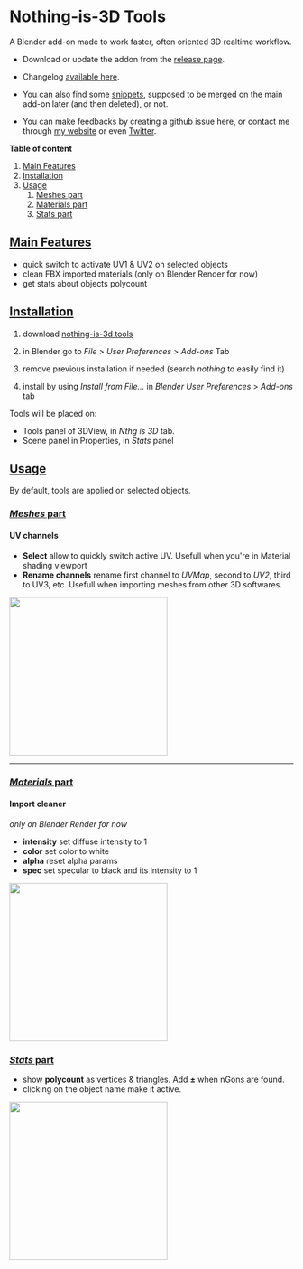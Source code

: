 # Nothing-is-3D Tools

A Blender add-on made to work faster, often oriented 3D realtime workflow.

- Download or update the addon from the [release page](https://github.com/Vinc3r/BlenderScripts/releases/).

- Changelog [available here](https://github.com/Vinc3r/BlenderScripts/blob/master/changelog.md).

- You can also find some [snippets](https://github.com/Vinc3r/BlenderScripts/tree/master/snippets), supposed to be merged on the main add-on later (and then deleted), or not.

- You can make feedbacks by creating a github issue here, or contact me through [my website](https://www.nothing-is-3d.com/contact) or even [Twitter](https://twitter.com/Vinc3r).

**Table of content**

1. <a href="#main-features">Main Features</a>
2. <a href="#installation">Installation</a>
3. <a href="#usage">Usage</a>
    1. <a href="#usage-meshes">Meshes part</a>  
    2. <a href="#usage-materials">Materials part</a>  
    3. <a href="#usage-stats">Stats part</a>
    
## [Main Features](#main-features)

- quick switch to activate UV1 & UV2 on selected objects
- clean FBX imported materials (only on Blender Render for now)
- get stats about objects polycount

## [Installation](#installation)

1. download [nothing-is-3d tools](https://github.com/Vinc3r/BlenderScripts/releases/)

2. in Blender go to *File* > *User Preferences* > *Add-ons* Tab

3. remove previous installation if needed (search *nothing* to easily find it)

4. install by using *Install from File...* in *Blender User Preferences* > *Add-ons* tab

Tools will be placed on:
- Tools panel of 3DView, in *Nthg is 3D* tab.
- Scene panel in Properties, in *Stats* panel

## [Usage](#usage)

By default, tools are applied on selected objects.

### [*Meshes* part](#usage-meshes)

#### UV channels

- **Select** allow to quickly switch active UV. Usefull when you're in Material shading viewport
- **Rename channels** rename first channel to *UVMap*, second to *UV2*, third to UV3, etc. Usefull when importing meshes from other 3D softwares.

<img src="https://raw.githubusercontent.com/Vinc3r/BlenderScripts/master/_readmeAssets_/demo-UV-chans.gif" height="280">

---

### [*Materials* part](#usage-materials)

#### Import cleaner

*only on Blender Render for now*

- **intensity** set diffuse intensity to 1
- **color** set color to white
- **alpha** reset alpha params
- **spec** set specular to black and its intensity to 1

<img src="https://raw.githubusercontent.com/Vinc3r/BlenderScripts/master/_readmeAssets_/demo-reset-mtl.gif" height="280">



### [*Stats* part](#usage-stats)

- show **polycount** as vertices & triangles. Add **±** when nGons are found.
- clicking on the object name make it active.

<img src="https://raw.githubusercontent.com/Vinc3r/BlenderScripts/master/_readmeAssets_/demo-stats.gif" height="280">
